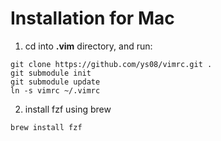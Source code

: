 Installation for Mac
======
1. cd into **.vim** directory, and run:
```
git clone https://github.com/ys08/vimrc.git .
git submodule init
git submodule update
ln -s vimrc ~/.vimrc
```
2. install fzf using brew
```
brew install fzf
```
